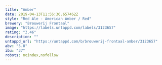 ```yaml
---
title: "Amber"
date: 2019-04-13T11:56:36.657462Z
style: "Red Ale - American Amber / Red"
brewery: "Brouwerij Frontaal"
image: "https://labels.untappd.com/labels/3123657"
rating: "3.46"
description: ""
untappd_url: "https://untappd.com/b/brouwerij-frontaal-amber/3123657"
abv: "5.0"
ibu: "37"
robots: noindex,nofollow
---
```

